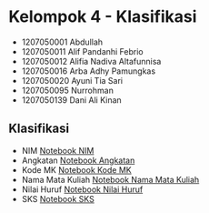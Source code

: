 # Kelompok 4 - Klasifikasi

- 1207050001 Abdullah
- 1207050011 Alif Pandanhi Febrio
- 1207050012 Alifia Nadiva Altafunnisa
- 1207050016 Arba Adhy Pamungkas
- 1207050020 Ayuni Tia Sari
- 1207050095 Nurrohman
- 1207050139 Dani Ali Kinan

## Klasifikasi

- NIM [Notebook NIM](https://colab.research.google.com/github/arbaap/sains-data-klasifikasi/blob/final-klasifikasi/NIM.ipynb)
- Angkatan [Notebook Angkatan](https://colab.research.google.com/github/arbaap/sains-data-klasifikasi/blob/final-klasifikasi/Angkatan.ipynb)
- Kode MK [Notebook Kode MK](https://colab.research.google.com/github/arbaap/sains-data-klasifikasi/blob/final-klasifikasi/KodeMK.ipynb)
- Nama Mata Kuliah [Notebook Nama Mata Kuliah](https://colab.research.google.com/github/arbaap/sains-data-klasifikasi/blob/final-klasifikasi/NamaMataKuliah.ipynb)
- Nilai Huruf [Notebook Nilai Huruf](https://colab.research.google.com/github/arbaap/sains-data-klasifikasi/blob/final-klasifikasi/NilaiHuruf.ipynb)
- SKS [Notebook SKS](https://colab.research.google.com/github/arbaap/sains-data-klasifikasi/blob/final-klasifikasi/SKS.ipynb)
